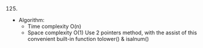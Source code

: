 125.

- Algorithm:
  - Time complexity O(n)
  - Space complexity O(1)
    Use 2 pointers method, with the assist of this convenient built-in function tolower() & isalnum()
